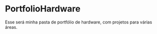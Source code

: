 # PortfolioHardware
Esse será minha pasta de portfólio de hardware, com projetos para várias áreas.
